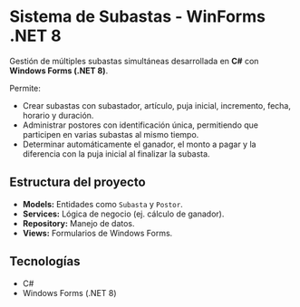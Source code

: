 # Sistema de Subastas - WinForms .NET 8

Gestión de múltiples subastas simultáneas desarrollada en **C#** con **Windows Forms (.NET 8)**.  

Permite:
- Crear subastas con subastador, artículo, puja inicial, incremento, fecha, horario y duración.  
- Administrar postores con identificación única, permitiendo que participen en varias subastas al mismo tiempo.  
- Determinar automáticamente el ganador, el monto a pagar y la diferencia con la puja inicial al finalizar la subasta.  

## Estructura del proyecto
- **Models:** Entidades como `Subasta` y `Postor`.  
- **Services:** Lógica de negocio (ej. cálculo de ganador).  
- **Repository:** Manejo de datos.  
- **Views:** Formularios de Windows Forms.  

## Tecnologías
- C#  
- Windows Forms (.NET 8)  
